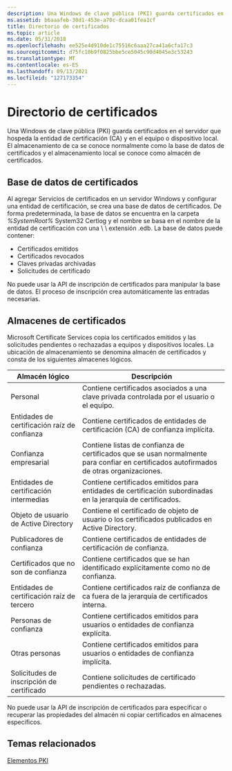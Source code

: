 ```yaml
---
description: Una Windows de clave pública (PKI) guarda certificados en el servidor que hospeda la entidad de certificación (CA) y en el equipo o dispositivo local.
ms.assetid: b6aaafeb-30d1-453e-a70c-dcaa01fea1cf
title: Directorio de certificados
ms.topic: article
ms.date: 05/31/2018
ms.openlocfilehash: ee525e4d910de1c75516c6aaa27ca41a6cfa17c3
ms.sourcegitcommit: d75fc10b9f0825bbe5ce5045c90d4045e3c53243
ms.translationtype: MT
ms.contentlocale: es-ES
ms.lasthandoff: 09/13/2021
ms.locfileid: "127173354"
---
```

# <a name="certificate-directory"></a>Directorio de certificados

Una Windows de clave pública (PKI) guarda certificados en el servidor que hospeda la entidad de certificación (CA) y en el equipo o dispositivo local. El almacenamiento de ca se conoce normalmente como la base de datos de certificados y el almacenamiento local se conoce como almacén de certificados.

## <a name="certificate-database"></a>Base de datos de certificados

Al agregar Servicios de certificados en un servidor Windows y configurar una entidad de certificación, se crea una base de datos de certificados. De forma predeterminada, la base de datos se encuentra en la carpeta *%SystemRoot%* System32 Certlog y el nombre se basa en el nombre de la entidad de certificación con una \\ \\ extensión .edb. La base de datos puede contener:

-   Certificados emitidos
-   Certificados revocados
-   Claves privadas archivadas
-   Solicitudes de certificado

No puede usar la API de inscripción de certificados para manipular la base de datos. El proceso de inscripción crea automáticamente las entradas necesarias.

## <a name="certificate-stores"></a>Almacenes de certificados

Microsoft Certificate Services copia los certificados emitidos y las solicitudes pendientes o rechazadas a equipos y dispositivos locales. La ubicación de almacenamiento se denomina almacén de certificados y consta de los siguientes almacenes lógicos.

| Almacén lógico                                         | Descripción                                                                                                            |
|-------------------------------------------------------|------------------------------------------------------------------------------------------------------------------------|
| Personal<br/>                                   | Contiene certificados asociados a una clave privada controlada por el usuario o el equipo.<br/>                     |
| Entidades de certificación raíz de confianza<br/>     | Contiene certificados de entidades de certificación (CA) de confianza implícita.<br/>                              |
| Confianza empresarial<br/>                           | Contiene listas de confianza de certificados que se usan normalmente para confiar en certificados autofirmados de otras organizaciones.<br/> |
| Entidades de certificación intermedias<br/>     | Contiene certificados emitidos para entidades de certificación subordinadas en la jerarquía de certificados.<br/>                             |
| Objeto de usuario de Active Directory<br/>               | Contiene el certificado de objeto de usuario o los certificados publicados en Active Directory.<br/>                         |
| Publicadores de confianza<br/>                         | Contiene certificados de entidades de certificación de confianza.<br/>                                                                     |
| Certificados que no son de confianza<br/>                     | Contiene certificados que se han identificado explícitamente como no de confianza.<br/>                                    |
| Entidades de certificación raíz de tercero<br/> | Contiene certificados raíz de confianza de ca fuera de la jerarquía de certificados interna.<br/>                     |
| Personas de confianza<br/>                             | Contiene certificados emitidos para usuarios o entidades de confianza explícita.<br/>                        |
| Otras personas<br/>                               | Contiene certificados emitidos para usuarios o entidades de confianza implícita.<br/>                        |
| Solicitudes de inscripción de certificado<br/>            | Contiene solicitudes de certificado pendientes o rechazadas.<br/>                                                          |



 

No puede usar la API de inscripción de certificados para especificar o recuperar las propiedades del almacén ni copiar certificados en almacenes específicos.

## <a name="related-topics"></a>Temas relacionados

<dl> <dt>

[Elementos PKI](about-pki-components.md)
</dt> </dl>

 

 




